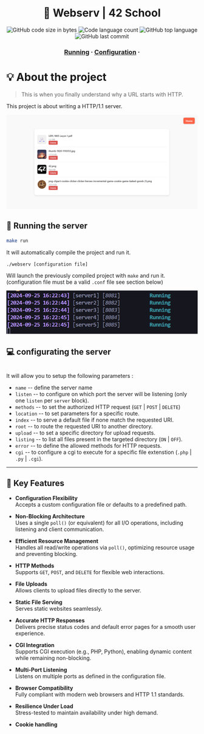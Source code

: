 <h1 align="center">
	📖 Webserv | 42 School
</h1>

<p align="center">
	<img alt="GitHub code size in bytes" src="https://img.shields.io/github/languages/code-size/MVPee/42-webserv?color=lightblue" />
	<img alt="Code language count" src="https://img.shields.io/github/languages/count/MVPee/42-webserv?color=yellow" />
	<img alt="GitHub top language" src="https://img.shields.io/github/languages/top/MVPee/42-webserv?color=blue" />
	<img alt="GitHub last commit" src="https://img.shields.io/github/last-commit/MVPee/42-webserv?color=green" />
</p>

<h3 align="center">
	<a href="#-Running%20the%20server">Running</a>
	<span> · </span>
	<a href="#-congigurating%20the%20server">Configuration</a>
	<span> · </span>
</h3>


# 💡 About the project
>This is when you finally understand why a URL starts
with HTTP.

This project is about writing a HTTP/1.1 server.

![gallery](./images/gallery.png)

## 🚀 Running the server 

```bash
make run
```
It will automatically compile the project and run it.
```bash
./webserv [configuration file]
```
Will launch the previously compiled project with `make` and run it. (configuration file must be a valid `.conf` file see section below)

![Servers](./images/Servers.png)

## 💻 configurating the server

</br>It will allow you to setup the following parameters :
- `name` -- define the server name
- `listen` -- to configure on which port the server will be listening (only one `listen` per `server` block).
- `methods` -- to set the authorized HTTP request (`GET` | `POST` | `DELETE`)
- `location` -- to set parameters for a specific route.
- `index` -- to serve a default file if none match the requested URI.
- `root` -- to route the requested URI to another directory.
- `upload` -- to set a specific directory for upload requests.
- `listing` -- to list all files present in the targeted directory (`ON` | `OFF`).
- `error` -- to define the allowed methods for HTTP requests.
- `cgi` -- to configure a cgi to execute for a specific file extenstion (`.php` | `.py` | `.cgi`).

------------
## 📜 Key Features

- **Configuration Flexibility**  
  Accepts a custom configuration file or defaults to a predefined path.

- **Non-Blocking Architecture**  
  Uses a single `poll()` (or equivalent) for all I/O operations, including listening and client communication.

- **Efficient Resource Management**  
  Handles all read/write operations via `poll()`, optimizing resource usage and preventing blocking.

- **HTTP Methods**  
  Supports `GET`, `POST`, and `DELETE` for flexible web interactions.

- **File Uploads**  
  Allows clients to upload files directly to the server.

- **Static File Serving**  
  Serves static websites seamlessly.

- **Accurate HTTP Responses**  
  Delivers precise status codes and default error pages for a smooth user experience.

- **CGI Integration**  
  Supports CGI execution (e.g., PHP, Python), enabling dynamic content while remaining non-blocking.

- **Multi-Port Listening**  
  Listens on multiple ports as defined in the configuration file.

- **Browser Compatibility**  
  Fully compliant with modern web browsers and HTTP 1.1 standards.

- **Resilience Under Load**  
  Stress-tested to maintain availability under high demand.
 - **Cookie handling**
